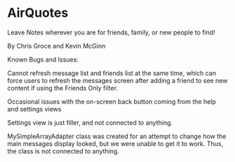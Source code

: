 AirQuotes
=========

Leave Notes wherever you are for friends, family, or new people to find!

By Chris Groce and Kevin McGinn

Known Bugs and Issues:

Cannot refresh message list and friends list at the same time, which can force users to refresh the messages screen after adding a friend to see new content if using the Friends Only filter.

Occasional issues with the on-screen back button coming from the help and settings views

Settings view is just filler, and not connected to anything.

MySimpleArrayAdapter class was created for an attempt to change how the main messages display looked, but we were unable to get it to work. Thus, the class is not connected to anything.